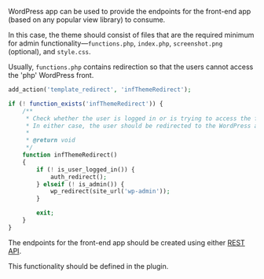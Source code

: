 WordPress app can be used to provide the endpoints for the front-end app (based on any popular view library) to consume.

In this case, the theme should consist of files that are the required minimum for admin functionality—`functions.php`, `index.php`, `screenshot.png` (optional), and `style.css`.

Usually, `functions.php` contains redirection so that the users cannot access the 'php' WordPress front.

```php
add_action('template_redirect', 'infThemeRedirect');

if (! function_exists('infThemeRedirect')) {
    /**
     * Check whether the user is logged in or is trying to access the front-end page.
     * In either case, the user should be redirected to the WordPress admin page.
     *
     * @return void
     */
    function infThemeRedirect()
    {
        if (! is_user_logged_in()) {
            auth_redirect();
        } elseif (! is_admin()) {
            wp_redirect(site_url('wp-admin'));
        }

        exit;
    }
}
```

The endpoints for the front-end app should be created using either [REST API](https://developer.wordpress.org/rest-api/).

This functionality should be defined in the plugin.
